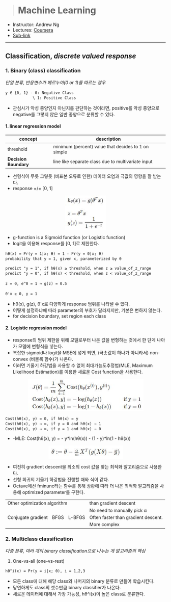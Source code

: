 > # Machine Learning

- Instructor: Andrew Ng
- Lectures: [Coursera](https://www.coursera.org/learn/machine-learning?action=enroll)
- [Sub-link](https://www.coursera.org/lecture/machine-learning/model-representation-db3jS?utm_source=link&utm_medium=in_course_lecture&utm_content=page_share&utm_campaign=overlay_button)

---

## Classification, _discrete valued response_

### 1. Binary (class) classification

_단일 분류, 반응변수가 베르누이(0 or 1)를 따르는 경우_

```
y ∈ {0, 1} - 0: Negative Class
            \ 1: Positive Class
```

- 관심사가 악성 종양인지 아닌지를 판단하는 것이라면, positive를 악성 종양으로 negative를 그렇지 않은 일반 종양으로 분류할 수 있다.

#### 1. linear regression model

| concept               | description                                         |
| --------------------- | --------------------------------------------------- |
| threshold             | minimum (percent) value that decides to 1 on simple |
| **Decision Boundary** | line like separate class due to multivariate input  |

- 선형식이 무릇 그렇듯 (비표본 오류로 인한) 데이터 오염과 극값의 영향을 잘 받는다.
- response =/= [0, 1]

<img src="images/logistic_sigmoid.JPG" style="display: block; margin: auto;" />

- g-function is a Sigmoid function (or Logistic function)
- logit을 이용해 response를 [0, 1]로 제한한다.

```
hθ(x) = Pr(y = 1|x; θ) = 1 - Pr(y = 0|x; θ)
probability that y = 1, given x, parameterized by θ
```

```
predict "y = 1", if hθ(x) ≥ threshold, when z ≥ value_of_z_range
predict "y = 0", if hθ(x) < threshold, when z < value_of_z_range

z = 0, e^0 = 1 → g(z) = 0.5

θ'x ≥ 0, y = 1
```

- hθ(x), g(z), θ'x로 다양하게 response 범위를 나타낼 수 있다.
- 어떻게 설정하냐에 따라 parameter의 부호가 달라지지만, 기본은 변하지 않는다.
- for decision boundary, set region each class

#### 2. Logistic regression model

- response의 범위 제한을 위해 모델로부터 나온 값을 변형하는 것에서 한 단계 나아가 모델에 변형식을 넣는다.
- 복잡한 sigmoid나 logit을 MSE에 넣게 되면, (극솟값이 하나가 아니라서) non-convex (비볼록 함수)가 나온다.
- 이러면 기울기 하강법을 사용할 수 없어 최대가능도추정법(MLE, Maximum Likelihood Estimation)를 이용한 새로운 Cost function을 사용한다.

<img src="images/logistic_cost.JPG" style="display: block; margin: auto;" />

```
Cost(hθ(x), y) = 0, if hθ(x) = y
Cost(hθ(x), y) → ∞, if y = 0 and hθ(x) → 1
Cost(hθ(x), y) → ∞, if y = 1 and hθ(x) → 0
```

- -MLE: Cost(hθ(x), y) = - y\*ln(hθ(x)) - (1 - y)\*ln(1 - hθ(x))

<img src="images/logistic_gradient_descent.JPG" style="display: block; margin: auto;" />

- 여전히 gradient descent을 최소의 cost 값을 찾는 최적화 알고리즘으로 사용한다.
- 선형 회귀의 기울기 하강법을 진행할 때와 식이 같다.
- Octave에선 fminunc라는 함수를 통해 상황에 따라 더 나은 최적화 알고리즘을 사용해 optimized parameter를 구한다.

<table>
  <tr>
    <td colspan="3">Other optimization algorithm</td>
    <td>than gradient descent</td>
  </tr>
  <tr>
    <td rowspan="3">Conjugate gradient</td>
    <td rowspan="3">BFGS</td>
    <td rowspan="3">L-BFGS</td>
    <td>No need to manually pick α</td>
  </tr>
  <tr>
    <td>Often faster than gradient descent.</td>
  </tr>
  <tr>
    <td>More complex</td>
  </tr>
</table>

### 2. Multiclass classification

_다중 분류, 여러 개의 binary classification으로 나누는 게 알고리즘의 핵심_

1. One-vs-all (one-vs-rest)

<!--```
Train a logistic regression classifier hθ^i(x) for each class to predict the probability that y = i
On a new input x, to make prediction, pick the claa i that maximizes
```-->

```
hθ^i(x) = Pr(y = i|x; θ), i = 1,2,3
```

- 모든 class에 대해 해당 class와 나머지의 binary 분류로 만들어 학습시킨다.
- 당연하게도 class의 갯수만큼 binary classifier가 나온다.
- 새로운 데이터에 대해서 가장 가능성, hθ^i(x)이 높은 class로 분류한다.
